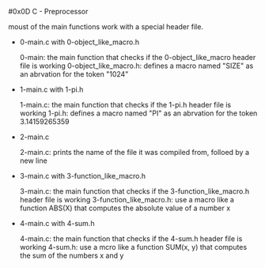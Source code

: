 #0x0D C - Preprocessor

moust of the main functions work with a special header file.

- 0-main.c with 0-object_like_macro.h

	0-main: the main function that checks if the 0-object_like_macro header file is working
	0-object_like_macro.h: defines a macro named "SIZE" as an abrvation for the token "1024"

- 1-main.c with 1-pi.h

	1-main.c: the main function that checks if the 1-pi.h header file is working
	1-pi.h: defines a macro named "PI" as an abrvation for the token 3.14159265359

- 2-main.c 

	2-main.c: prints the name of the file it was compiled from, folloed by a new line

- 3-main.c with 3-function_like_macro.h

	3-main.c: the main function that checks if the 3-function_like_macro.h header file is working
	3-function_like_macro.h: use a macro like a function ABS(X) that computes the absolute value of a number x

- 4-main.c with 4-sum.h

	4-main.c: the main function that checks if the 4-sum.h header file is working
	4-sum.h: use a mcro like a function SUM(x, y) that computes the sum of the numbers x and y
